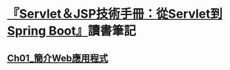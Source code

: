 #  [『Servlet＆JSP技術手冊：從Servlet到Spring Boot』](http://books.gotop.com.tw/v_AEL020800)讀書筆記
## [Ch01_簡介Web應用程式](./Ch01_簡介Web應用程式.md)

